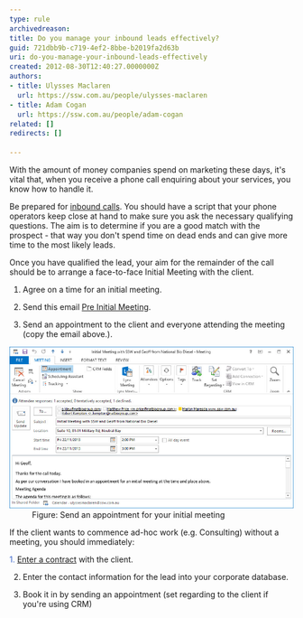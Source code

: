 ```yaml
---
type: rule
archivedreason: 
title: Do you manage your inbound leads effectively?
guid: 721dbb9b-c719-4ef2-8bbe-b2019fa2d63b
uri: do-you-manage-your-inbound-leads-effectively
created: 2012-08-30T12:40:27.0000000Z
authors:
- title: Ulysses Maclaren
  url: https://ssw.com.au/people/ulysses-maclaren
- title: Adam Cogan
  url: https://ssw.com.au/people/adam-cogan
related: []
redirects: []

---
```


With the amount of money companies spend on marketing these days, it's vital that, when you receive a phone call enquiring about your services, you know how to handle it.

<!--endintro-->

Be prepared for [inbound calls](http://www.ssw.com.au/SSW/Standards/Rules/RulesToBetterInboundCalls.aspx#Preparation). You should have a script that your phone operators keep close at hand to make sure you ask the necessary qualifying questions. The aim is to determine if you are a good match with the prospect - that way you don't spend time on dead ends and can give more time to the most likely leads.

Once you have qualified the lead, your aim for the remainder of the call should be to arrange a face-to-face Initial Meeting with the client.

1. Agree on a time for an initial meeting.

2. Send this email [Pre Initial Meeting](/Documents/BriefProposal-PreInitialMeeting.docx).

3. Send an appointment to the client and everyone attending the meeting (copy the email above.).
<dl class="image"><dt><img alt="Meeting request" src="meeting-request.jpg" style="width:618px;"></dt>
<dd>Figure: Send an appointment for your initial meeting</dd></dl>
If the client wants to commence ad-hoc work (e.g. Consulting) without a meeting, you should immediately:

<font color="#3a66cc">1. <a href="/Pages/Enter-into-a-binding-written-contract-with-a-client-before-doing-any-billable-work.aspx">Enter a contract</a></font> with the client.

2. Enter the contact information for the lead into your corporate database.

3. Book it in by sending an appointment (set regarding to the client if you're using CRM)
